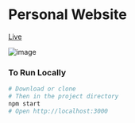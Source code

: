 # Personal Website
[Live](https://hasan-iqtedar.github.io/)

![image](https://user-images.githubusercontent.com/62274492/179518672-94eb0427-d048-4494-a2e8-5d9895e23ee5.png)

### To Run Locally

```bash
# Download or clone
# Then in the project directory
npm start
# Open http://localhost:3000
```
